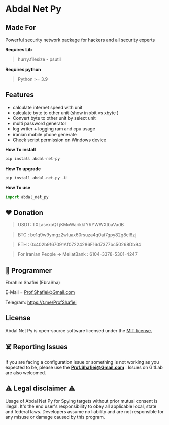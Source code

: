 # Abdal Net Py


## Made For



Powerful security network package for hackers and all security experts



**Requires Lib**
> hurry.filesize - psutil


**Requires python**
> Python >= 3.9



## Features


- calculate internet speed with unit
- calculate byte to other unit (show in xbit vs xbyte )
- Convert byte to other unit by select unit
- multi password generator 
- log writer + logging ram and cpu usage
- iranian mobile phone generate
- Check script permission on Windows device

**How To install**

```py
pip install abdal-net-py
```

**How To upgrade**

```py
pip install abdal-net-py -U
```

**How To use**

```py
import abdal_net_py
```


## ❤️ Donation

> USDT:      TXLasexoQTjKMoWarikkfYRYWWXtbaVadB

> BTC :   bc1q9w9ymgz2wluax60rsuza4q0at7gpy82g8el6zj

> ETH :   0x402b9f67091Af07224286F16d7377bc50268Db94

> For Iranian People -> MellatBank : 6104-3378-5301-4247

## 🤵 Programmer
Ebrahim Shafiei (EbraSha)

E-Mail = Prof.Shafiei@Gmail.com

Telegram: https://t.me/ProfShafiei


## License
Abdal Net Py is open-source software licensed under the [MIT license.](https://choosealicense.com/licenses/mit/)


## ☠️ Reporting Issues

If you are facing a configuration issue or something is not working as you expected to be, please use the **Prof.Shafiei@Gmail.com** . Issues on GitLab are also welcomed.

## ⚠️ Legal disclaimer ⚠️

Usage of Abdal Net Py for Spying targets without prior mutual consent is illegal. It's the end user's responsibility to obey all applicable local, state and federal laws. Developers assume no liability and are not responsible for any misuse or damage caused by this program.




